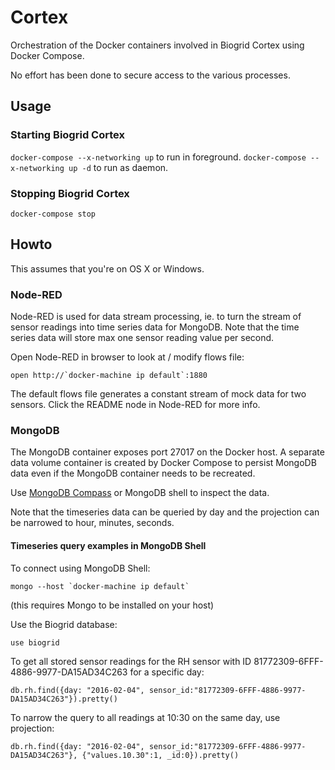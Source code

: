 # Cortex
Orchestration of the Docker containers involved in Biogrid Cortex using Docker Compose.

No effort has been done to secure access to the various processes.

## Usage

### Starting Biogrid Cortex
```docker-compose --x-networking up``` to run in foreground.
```docker-compose --x-networking up -d``` to run as daemon.

### Stopping Biogrid Cortex
```docker-compose stop```

## Howto
This assumes that you're on OS X or Windows.

### Node-RED
Node-RED is used for data stream processing, ie. to turn the stream of sensor readings into time series data for MongoDB. Note that the time series data will store max one sensor reading value per second.

Open Node-RED in browser to look at / modify flows file:

 ```open http://`docker-machine ip default`:1880```

The default flows file generates a constant stream of mock data for two sensors. Click the README node in Node-RED for more info.

### MongoDB
The MongoDB container exposes port 27017 on the Docker host. A separate data volume container is created by Docker Compose to persist MongoDB data even if the MongoDB container needs to be recreated.

Use [MongoDB Compass](https://www.mongodb.com/products/compass) or MongoDB shell to inspect the data.

Note that the timeseries data can be queried by day and the projection can be narrowed to hour, minutes, seconds.

#### Timeseries query examples in MongoDB Shell
To connect using MongoDB Shell:

```mongo --host `docker-machine ip default` ```

(this requires Mongo to be installed on your host)

Use the Biogrid database:

```use biogrid```

To get all stored sensor readings for the RH sensor with ID 81772309-6FFF-4886-9977-DA15AD34C263 for a specific day:

```
db.rh.find({day: "2016-02-04", sensor_id:"81772309-6FFF-4886-9977-DA15AD34C263"}).pretty()
```

To narrow the query to all readings at 10:30 on the same day, use projection:

```
db.rh.find({day: "2016-02-04", sensor_id:"81772309-6FFF-4886-9977-DA15AD34C263"}, {"values.10.30":1, _id:0}).pretty()
```
